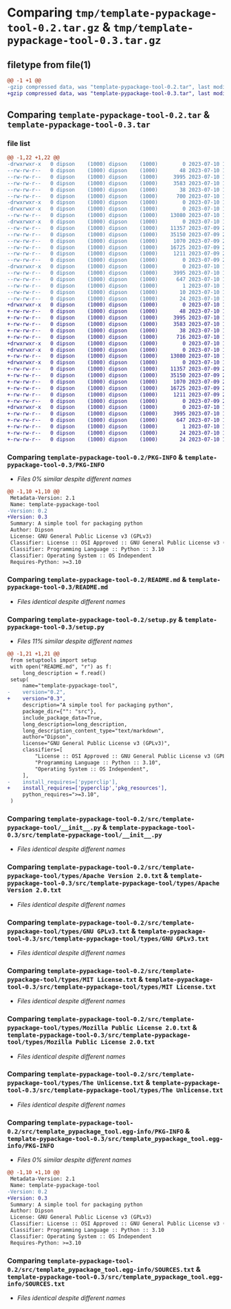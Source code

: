 # Comparing `tmp/template-pypackage-tool-0.2.tar.gz` & `tmp/template-pypackage-tool-0.3.tar.gz`

## filetype from file(1)

```diff
@@ -1 +1 @@
-gzip compressed data, was "template-pypackage-tool-0.2.tar", last modified: Mon Jul 10 15:07:57 2023, max compression
+gzip compressed data, was "template-pypackage-tool-0.3.tar", last modified: Mon Jul 10 15:13:16 2023, max compression
```

## Comparing `template-pypackage-tool-0.2.tar` & `template-pypackage-tool-0.3.tar`

### file list

```diff
@@ -1,22 +1,22 @@
-drwxrwxr-x   0 dipson    (1000) dipson    (1000)        0 2023-07-10 15:07:57.281449 template-pypackage-tool-0.2/
--rw-rw-r--   0 dipson    (1000) dipson    (1000)       48 2023-07-10 14:46:28.000000 template-pypackage-tool-0.2/MANIFEST.in
--rw-rw-r--   0 dipson    (1000) dipson    (1000)     3995 2023-07-10 15:07:57.281449 template-pypackage-tool-0.2/PKG-INFO
--rw-rw-r--   0 dipson    (1000) dipson    (1000)     3583 2023-07-10 14:47:06.000000 template-pypackage-tool-0.2/README.md
--rw-rw-r--   0 dipson    (1000) dipson    (1000)       38 2023-07-10 15:07:57.281449 template-pypackage-tool-0.2/setup.cfg
--rw-rw-r--   0 dipson    (1000) dipson    (1000)      700 2023-07-10 15:07:35.000000 template-pypackage-tool-0.2/setup.py
-drwxrwxr-x   0 dipson    (1000) dipson    (1000)        0 2023-07-10 15:07:57.277449 template-pypackage-tool-0.2/src/
-drwxrwxr-x   0 dipson    (1000) dipson    (1000)        0 2023-07-10 15:07:57.277449 template-pypackage-tool-0.2/src/template-pypackage-tool/
--rw-rw-r--   0 dipson    (1000) dipson    (1000)    13080 2023-07-10 14:10:03.000000 template-pypackage-tool-0.2/src/template-pypackage-tool/__init__.py
-drwxrwxr-x   0 dipson    (1000) dipson    (1000)        0 2023-07-10 15:07:57.277449 template-pypackage-tool-0.2/src/template-pypackage-tool/types/
--rw-rw-r--   0 dipson    (1000) dipson    (1000)    11357 2023-07-09 20:17:56.000000 template-pypackage-tool-0.2/src/template-pypackage-tool/types/Apache Version 2.0.txt
--rw-rw-r--   0 dipson    (1000) dipson    (1000)    35150 2023-07-09 20:14:37.000000 template-pypackage-tool-0.2/src/template-pypackage-tool/types/GNU GPLv3.txt
--rw-rw-r--   0 dipson    (1000) dipson    (1000)     1070 2023-07-09 20:15:41.000000 template-pypackage-tool-0.2/src/template-pypackage-tool/types/MIT License.txt
--rw-rw-r--   0 dipson    (1000) dipson    (1000)    16725 2023-07-09 20:21:23.000000 template-pypackage-tool-0.2/src/template-pypackage-tool/types/Mozilla Public License 2.0.txt
--rw-rw-r--   0 dipson    (1000) dipson    (1000)     1211 2023-07-09 20:22:37.000000 template-pypackage-tool-0.2/src/template-pypackage-tool/types/The Unlicense.txt
--rw-rw-r--   0 dipson    (1000) dipson    (1000)        0 2023-07-09 21:14:00.000000 template-pypackage-tool-0.2/src/template-pypackage-tool/types/user_defined.txt
-drwxrwxr-x   0 dipson    (1000) dipson    (1000)        0 2023-07-10 15:07:57.281449 template-pypackage-tool-0.2/src/template_pypackage_tool.egg-info/
--rw-rw-r--   0 dipson    (1000) dipson    (1000)     3995 2023-07-10 15:07:57.000000 template-pypackage-tool-0.2/src/template_pypackage_tool.egg-info/PKG-INFO
--rw-rw-r--   0 dipson    (1000) dipson    (1000)      647 2023-07-10 15:07:57.000000 template-pypackage-tool-0.2/src/template_pypackage_tool.egg-info/SOURCES.txt
--rw-rw-r--   0 dipson    (1000) dipson    (1000)        1 2023-07-10 15:07:57.000000 template-pypackage-tool-0.2/src/template_pypackage_tool.egg-info/dependency_links.txt
--rw-rw-r--   0 dipson    (1000) dipson    (1000)       10 2023-07-10 15:07:57.000000 template-pypackage-tool-0.2/src/template_pypackage_tool.egg-info/requires.txt
--rw-rw-r--   0 dipson    (1000) dipson    (1000)       24 2023-07-10 15:07:57.000000 template-pypackage-tool-0.2/src/template_pypackage_tool.egg-info/top_level.txt
+drwxrwxr-x   0 dipson    (1000) dipson    (1000)        0 2023-07-10 15:13:16.122599 template-pypackage-tool-0.3/
+-rw-rw-r--   0 dipson    (1000) dipson    (1000)       48 2023-07-10 14:46:28.000000 template-pypackage-tool-0.3/MANIFEST.in
+-rw-rw-r--   0 dipson    (1000) dipson    (1000)     3995 2023-07-10 15:13:16.122599 template-pypackage-tool-0.3/PKG-INFO
+-rw-rw-r--   0 dipson    (1000) dipson    (1000)     3583 2023-07-10 14:47:06.000000 template-pypackage-tool-0.3/README.md
+-rw-rw-r--   0 dipson    (1000) dipson    (1000)       38 2023-07-10 15:13:16.122599 template-pypackage-tool-0.3/setup.cfg
+-rw-rw-r--   0 dipson    (1000) dipson    (1000)      716 2023-07-10 15:13:00.000000 template-pypackage-tool-0.3/setup.py
+drwxrwxr-x   0 dipson    (1000) dipson    (1000)        0 2023-07-10 15:13:16.118599 template-pypackage-tool-0.3/src/
+drwxrwxr-x   0 dipson    (1000) dipson    (1000)        0 2023-07-10 15:13:16.118599 template-pypackage-tool-0.3/src/template-pypackage-tool/
+-rw-rw-r--   0 dipson    (1000) dipson    (1000)    13080 2023-07-10 14:10:03.000000 template-pypackage-tool-0.3/src/template-pypackage-tool/__init__.py
+drwxrwxr-x   0 dipson    (1000) dipson    (1000)        0 2023-07-10 15:13:16.118599 template-pypackage-tool-0.3/src/template-pypackage-tool/types/
+-rw-rw-r--   0 dipson    (1000) dipson    (1000)    11357 2023-07-09 20:17:56.000000 template-pypackage-tool-0.3/src/template-pypackage-tool/types/Apache Version 2.0.txt
+-rw-rw-r--   0 dipson    (1000) dipson    (1000)    35150 2023-07-09 20:14:37.000000 template-pypackage-tool-0.3/src/template-pypackage-tool/types/GNU GPLv3.txt
+-rw-rw-r--   0 dipson    (1000) dipson    (1000)     1070 2023-07-09 20:15:41.000000 template-pypackage-tool-0.3/src/template-pypackage-tool/types/MIT License.txt
+-rw-rw-r--   0 dipson    (1000) dipson    (1000)    16725 2023-07-09 20:21:23.000000 template-pypackage-tool-0.3/src/template-pypackage-tool/types/Mozilla Public License 2.0.txt
+-rw-rw-r--   0 dipson    (1000) dipson    (1000)     1211 2023-07-09 20:22:37.000000 template-pypackage-tool-0.3/src/template-pypackage-tool/types/The Unlicense.txt
+-rw-rw-r--   0 dipson    (1000) dipson    (1000)        0 2023-07-09 21:14:00.000000 template-pypackage-tool-0.3/src/template-pypackage-tool/types/user_defined.txt
+drwxrwxr-x   0 dipson    (1000) dipson    (1000)        0 2023-07-10 15:13:16.122599 template-pypackage-tool-0.3/src/template_pypackage_tool.egg-info/
+-rw-rw-r--   0 dipson    (1000) dipson    (1000)     3995 2023-07-10 15:13:16.000000 template-pypackage-tool-0.3/src/template_pypackage_tool.egg-info/PKG-INFO
+-rw-rw-r--   0 dipson    (1000) dipson    (1000)      647 2023-07-10 15:13:16.000000 template-pypackage-tool-0.3/src/template_pypackage_tool.egg-info/SOURCES.txt
+-rw-rw-r--   0 dipson    (1000) dipson    (1000)        1 2023-07-10 15:13:16.000000 template-pypackage-tool-0.3/src/template_pypackage_tool.egg-info/dependency_links.txt
+-rw-rw-r--   0 dipson    (1000) dipson    (1000)       24 2023-07-10 15:13:16.000000 template-pypackage-tool-0.3/src/template_pypackage_tool.egg-info/requires.txt
+-rw-rw-r--   0 dipson    (1000) dipson    (1000)       24 2023-07-10 15:13:16.000000 template-pypackage-tool-0.3/src/template_pypackage_tool.egg-info/top_level.txt
```

### Comparing `template-pypackage-tool-0.2/PKG-INFO` & `template-pypackage-tool-0.3/PKG-INFO`

 * *Files 0% similar despite different names*

```diff
@@ -1,10 +1,10 @@
 Metadata-Version: 2.1
 Name: template-pypackage-tool
-Version: 0.2
+Version: 0.3
 Summary: A simple tool for packaging python
 Author: Dipson
 License: GNU General Public License v3 (GPLv3)
 Classifier: License :: OSI Approved :: GNU General Public License v3 (GPLv3)
 Classifier: Programming Language :: Python :: 3.10
 Classifier: Operating System :: OS Independent
 Requires-Python: >=3.10
```

### Comparing `template-pypackage-tool-0.2/README.md` & `template-pypackage-tool-0.3/README.md`

 * *Files identical despite different names*

### Comparing `template-pypackage-tool-0.2/setup.py` & `template-pypackage-tool-0.3/setup.py`

 * *Files 11% similar despite different names*

```diff
@@ -1,21 +1,21 @@
 from setuptools import setup
 with open("README.md", "r") as f:
     long_description = f.read()
 setup(
     name="template-pypackage-tool",
-    version="0.2",
+    version="0.3",
     description="A simple tool for packaging python",
     package_dir={"": "src"},
     include_package_data=True,
     long_description=long_description,
     long_description_content_type="text/markdown",
     author="Dipson",
     license="GNU General Public License v3 (GPLv3)",
     classifiers=[
         "License :: OSI Approved :: GNU General Public License v3 (GPLv3)",
         "Programming Language :: Python :: 3.10",
         "Operating System :: OS Independent",
     ],
-    install_requires=['pyperclip'],
+    install_requires=['pyperclip','pkg_resources'],
     python_requires=">=3.10",
 )
```

### Comparing `template-pypackage-tool-0.2/src/template-pypackage-tool/__init__.py` & `template-pypackage-tool-0.3/src/template-pypackage-tool/__init__.py`

 * *Files identical despite different names*

### Comparing `template-pypackage-tool-0.2/src/template-pypackage-tool/types/Apache Version 2.0.txt` & `template-pypackage-tool-0.3/src/template-pypackage-tool/types/Apache Version 2.0.txt`

 * *Files identical despite different names*

### Comparing `template-pypackage-tool-0.2/src/template-pypackage-tool/types/GNU GPLv3.txt` & `template-pypackage-tool-0.3/src/template-pypackage-tool/types/GNU GPLv3.txt`

 * *Files identical despite different names*

### Comparing `template-pypackage-tool-0.2/src/template-pypackage-tool/types/MIT License.txt` & `template-pypackage-tool-0.3/src/template-pypackage-tool/types/MIT License.txt`

 * *Files identical despite different names*

### Comparing `template-pypackage-tool-0.2/src/template-pypackage-tool/types/Mozilla Public License 2.0.txt` & `template-pypackage-tool-0.3/src/template-pypackage-tool/types/Mozilla Public License 2.0.txt`

 * *Files identical despite different names*

### Comparing `template-pypackage-tool-0.2/src/template-pypackage-tool/types/The Unlicense.txt` & `template-pypackage-tool-0.3/src/template-pypackage-tool/types/The Unlicense.txt`

 * *Files identical despite different names*

### Comparing `template-pypackage-tool-0.2/src/template_pypackage_tool.egg-info/PKG-INFO` & `template-pypackage-tool-0.3/src/template_pypackage_tool.egg-info/PKG-INFO`

 * *Files 0% similar despite different names*

```diff
@@ -1,10 +1,10 @@
 Metadata-Version: 2.1
 Name: template-pypackage-tool
-Version: 0.2
+Version: 0.3
 Summary: A simple tool for packaging python
 Author: Dipson
 License: GNU General Public License v3 (GPLv3)
 Classifier: License :: OSI Approved :: GNU General Public License v3 (GPLv3)
 Classifier: Programming Language :: Python :: 3.10
 Classifier: Operating System :: OS Independent
 Requires-Python: >=3.10
```

### Comparing `template-pypackage-tool-0.2/src/template_pypackage_tool.egg-info/SOURCES.txt` & `template-pypackage-tool-0.3/src/template_pypackage_tool.egg-info/SOURCES.txt`

 * *Files identical despite different names*

